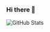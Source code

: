 ### Hi there 👋

<!--
**anmolp476/anmolp476** is a ✨ _special_ ✨ repository because its `README.md` (this file) appears on your GitHub profile.

Here are some ideas to get you started:

- 🔭 I’m currently working on building my projects to hone my JavaScript skills
- 🌱 I’m currently learning JavaScript, and  hoping to start React.js soon
- 👯 I’m looking to collaborate on any projects and opportunities related to SDE or SWE
- 📫 You can reach out to me in LinkedIn, "https://www.linkedin.com/in/panchal2003/". 
- 😄 Pronouns: He/Him
-->

![GitHub Stats](https://github-readme-stats.vercel.app/api?username=anmolp476&theme=radical)
